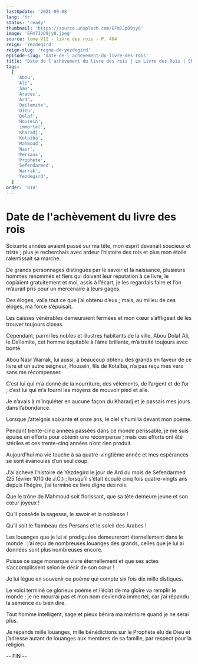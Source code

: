 ```yaml
---
lastUpdate: '2021-09-08'
lang: 'fr'
status: 'ready'
thumbnail: 'https://source.unsplash.com/EFm7JpD9jy8'
image: 'EFm7JpD9jy8.jpeg'
source: tome VII - livre des rois - P. 404
reign: 'Yezdegird'
reign-slug: 'regne-de-yezdegird'
episode-slug: 'date-de-l-achevement-du-livre-des-rois'
title: "Date de l'achèvement du livre des rois | Le Livre des Rois | Shâhnâmeh"
tags:
  [
    'Abou',
    'Ali',
    'âme',
    'Arabes',
    'Ard',
    'Deïlemite',
    'Dieu',
    'Dolaf',
    'Housein',
    'immortel',
    'Kharadj',
    'Kotaïba',
    'Mahmoud',
    'Nasr',
    'Persans',
    'Prophète',
    'Sefendarmed',
    'Warrak',
    'Yezdegird',
  ]
order: '014'
---
```


<!-- LTeX: language=fr -->

# Date de l'achèvement du livre des rois

Soixante années avaient passé sur ma tête, mon esprit devenait soucieux et triste ; plus je recherchais avec ardeur l’histoire des rois et plus mon étoile ralentissait sa marche.

De grands personnages distingués par le savoir et la naissance, plusieurs hommes renommés et fiers qui doivent leur réputation à ce livre, le copiaient gratuitement et moi, assis à l’écart, je les regardais faire et l’on m’aurait pris pour un mercenaire à leurs gages.

Des éloges, voila tout ce que j’ai obtenu d’eux ; mais, au milieu de ces éloges, ma force s’épuisait.

Les caisses vénérables demeuraient fermées et mon cœur s’affligeait de les trouver toujours closes.

Cependant, parmi les nobles et illustres habitants de la ville, Abou Dolaf Ali, le Deïlemite, cet homme équitable à l’âme brillante, m’a traité toujours avec bonté.

Abou Nasr Warrak, lui aussi, a beaucoup obtenu des grands en faveur de ce livre et un autre seigneur, Housein, fils de Kotaïba, n’a pas reçu mes vers sans me récompenser.

C’est lui qui m’a donné de la nourriture, des vêlements, de l’argent et de l’or ; c’est lui qui m’a fourni les moyens de mouvoir pied et aile.

Je n’avais à m’inquiéter en aucune façon du Kharadj et je passais mes jours dans l’abondance.

Lorsque j’atteignis soixante et onze ans, le ciel s’humilia devant mon poème.

Pendant trente-cinq années passées dans ce monde périssable, je me suis épuisé en efforts pour obtenir une récompense ; mais ces efforts ont été stériles et ces trente-cinq années n’ont rien produit.

Aujourd’hui ma vie touche à sa quatre-vingtième année et mes espérances se sont évanouies d’un seul coup.

J’ai achevé l’histoire de Yezdegird le jour de Ard du mois de Sefendarmed (25 février 1010 de J.C.) ; lorsqu’il s’était écoulé cinq fois quatre-vingts ans depuis l’hégire, j’ai terminé ce livre digne des rois.

Que le trône de Mahmoud soit florissant, que sa tête demeure jeune et son cœur joyeux !

Qu’il possède la sagesse, le savoir et la noblesse !

Qu’il soit le flambeau des Persans et le soleil des Arabes !

Les louanges que je lui ai prodiguées demeureront éternellement dans le monde : j’ai reçu de nombreuses louanges des grands, celles que je lui ai données sont plus nombreuses encore.

Puisse ce sage monarque vivre éternellement et que ses actes s’accomplissent selon le désir de son cœur !

Je lui lègue en souvenir ce poème qui compte six fois dix mille distiques.

Le voici terminé ce glorieux poème et l’éclat de ma gloire va remplir le monde ; je ne mourrai pas et mon nom deviendra immortel, car j’ai répandu la semence du bien dire.

Tout homme intelligent, sage et pieux bénira ma mémoire quand je ne serai plus.

Je répands mille louanges, mille bénédictions sur le Prophète élu de Dieu et j’adresse autant de louanges aux membres de sa famille, par respect pour la religion.

-- FIN --
